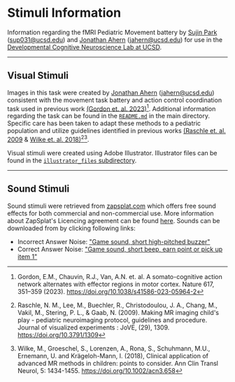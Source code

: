 # Stimuli Information 
Information regarding the fMRI Pediatric Movement battery by [Sujin Park](https://scholar.google.com/citations?hl=en&user=qS3zgSgAAAAJ) (sup031@ucsd.edu) and [Jonathan Ahern](https://scholar.google.com/citations?user=6pU5U5gAAAAJ&hl=en) (jahern@ucsd.edu) for use in the [Developmental Cognitive Neuroscience Lab at UCSD](https://greenelab.ucsd.edu/).
____________________________________________________________________________________________________________________
## Visual Stimuli
Images in this task were created by [Jonathan Ahern](https://scholar.google.com/citations?user=6pU5U5gAAAAJ&hl=en) (jahern@ucsd.edu) consistent with the movement task battery and action control coordination task used in previous work [(Gordon et. al. 2023)](https://doi.org/10.1038/s41586-023-05964-2)[^1]. Additional information regarding the task can be found in the [`README.md`](https://github.com/j0n-a/fMRI_Pediatric_Movement_Battery/blob/main/README.md) in the main directory. Specific care has been taken to adapt these methods to a pediatric population and utilize guidelines identified in previous works [(Raschle et. al. 2009](https://doi.org/10.3791/1309) & [Wilke et. al. 2018)](https://doi.org/10.1002/acn3.658)[^2][^3]. 

Visual stimuli were created using Adobe Illustrator. Illustrator files can be found in the [`illustrator_files` subdirectory](https://github.com/j0n-a/fMRI_Pediatric_Movement_Battery/tree/main/stimuli/illustrator_files).

------------------------------------------------------------------------------------------------------------------
## Sound Stimuli 
Sound stimuli were retrieved from [zapsplat.com](zapsplat.com) which offers free sound effects for both commercial and non-commercial use. More information about ZapSplat's Licencing agreement can be found [here](https://github.com/j0n-a/fMRI_Pediatric_Movement_Battery/blob/main/stimuli/ZapSplat-EULA-Standard-License.pdf). Sounds can be downloaded from by clicking following links:
- Incorrect Answer Noise: ["Game sound, short high-pitched buzzer"](https://www.zapsplat.com/music/game-sound-short-high-pitched-buzzer/)
- Correct Answer Noise: ["Game sound, short beep, earn point or pick up item 1"](https://www.zapsplat.com/music/game-sound-short-beep-earn-point-or-pick-up-item-1/)

[^1]: Gordon, E.M., Chauvin, R.J., Van, A.N. et. al. A somato-cognitive action network alternates with effector regions in motor cortex. Nature 617, 351–359 (2023). https://doi.org/10.1038/s41586-023-05964-2
[^2]: Raschle, N. M., Lee, M., Buechler, R., Christodoulou, J. A., Chang, M., Vakil, M., Stering, P. L., & Gaab, N. (2009). Making MR imaging child's play - pediatric neuroimaging protocol, guidelines and procedure. Journal of visualized experiments : JoVE, (29), 1309. https://doi.org/10.3791/1309
[^3]: Wilke, M., Groeschel, S., Lorenzen, A., Rona, S., Schuhmann, M.U., Ernemann, U. and Krägeloh-Mann, I. (2018), Clinical application of advanced MR methods in children: points to consider. Ann Clin Transl Neurol, 5: 1434-1455. https://doi.org/10.1002/acn3.658
